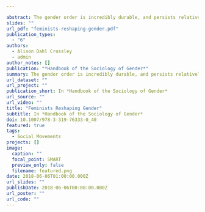 ```yaml
---

abstract: The gender order is incredibly durable, and persists relatively unchanged despite major cultural and structural changes. Feminists, however, have collectively mobilized to change some aspects of the gender structure. Over hundreds of years, participants in the U.S. feminist movement have advanced women’s position in the workplace, home, and economy. Feminists have challenged social institutions such as the nuclear family, interpersonal relationships privileging men, and the gender binary. Over the years, feminists helped win woman suffrage, they shaped social policy during the New Deal, they helped win the right to birth control and safe and accessible abortion, they raised awareness about the harms of sexual harassment and gendered violence, and helped draft and pass laws around equal pay and access to work, among other wins. Using a range of tactics, from community-based groups, to protest and Internet organizing, feminists have unquestionably improved women’s position in society. Scholarship about feminist movements has also pushed social movement scholarship in new directions, emphasizing a diversity of targets and tactics, focusing on movement continuity over time, and foregrounding the importance of community-building and other extra-political activities in the maintenance and growth of social movements. Areas for additional research include a deeper empirical and theoretical analysis of the intersectional nature of feminism and more attention to the heterogeneity of women’s experiences. Greater methodological diversity in the study of feminist movements would offer a more robust understanding of the movement, including a better grasp of the cultural and discursive outcomes of feminist movements and those like them. 
slides: ""
url_pdf: "feminists-reshaping-gender.pdf"
publication_types:
  - "6"
authors:
  - Alison Dahl Crossley
  - admin
author_notes: []
publication: "*Handbook of the Sociology of Gender*"
summary: The gender order is incredibly durable, and persists relatively unchanged despite major cultural and structural changes. Feminists, however, have collectively mobilized to change some aspects of the gender structure. This chapter traces that history and looks to the future.
url_dataset: ""
url_project: ""
publication_short: In *Handbook of the Sociology of Gender*
url_source: ""
url_video: ""
title: "Feminists Reshaping Gender"
subtitle: In *Handbook of the Sociology of Gender*
doi: 10.1007/978-3-319-76333-0_40
featured: true
tags:
  - Social Movements
projects: []
image:
  caption: ""
  focal_point: SMART
  preview_only: false
  filename: featured.png
date: 2018-06-06T01:00:00.000Z
url_slides: ""
publishDate: 2018-06-06T00:00:00.000Z
url_poster: ""
url_code: ""
---
```


